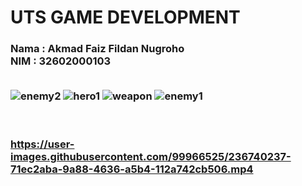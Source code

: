 <h1> UTS GAME DEVELOPMENT

<h3>
Nama    : Akmad Faiz Fildan Nugroho<br>
NIM     : 32602000103<br><br>
  

![enemy2](https://user-images.githubusercontent.com/99966525/236740194-3f18e3f5-99ee-4486-b09b-3d7238cc14b4.png)
![hero1](https://user-images.githubusercontent.com/99966525/236740196-98148a2a-48ad-49be-9395-4a7166b6a943.png)
![weapon](https://user-images.githubusercontent.com/99966525/236740198-60f5fb02-5a5b-4e37-abe4-bd6b619aaa3c.png)
![enemy1](https://user-images.githubusercontent.com/99966525/236740199-2ff0a473-bd75-477a-9633-a476481db7b7.png)

  
<br><br>
https://user-images.githubusercontent.com/99966525/236740237-71ec2aba-9a88-4636-a5b4-112a742cb506.mp4

